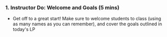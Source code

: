 ### 1. Instructor Do: Welcome and Goals (5 mins)

* Get off to a great start! Make sure to welcome students to class (using as many names as you can remember), and cover the goals outlined in today's LP